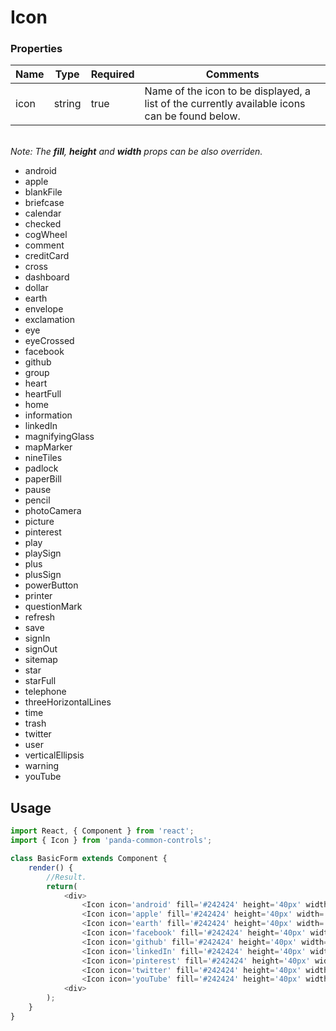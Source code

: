 # Icon

### Properties

| Name  | Type   | Required | Comments |
| ------|--------|----------|----------|
| icon  | string | true     | Name of the icon to be displayed, a list of the currently available icons can be found below. |

<br/>_Note: The **fill**, **height** and **width** props can be also overriden._

- android
- apple
- blankFile
- briefcase
- calendar
- checked
- cogWheel
- comment
- creditCard
- cross
- dashboard
- dollar
- earth
- envelope
- exclamation
- eye
- eyeCrossed
- facebook
- github
- group
- heart
- heartFull
- home
- information
- linkedIn
- magnifyingGlass
- mapMarker
- nineTiles
- padlock
- paperBill
- pause
- pencil
- photoCamera
- picture
- pinterest
- play
- playSign
- plus
- plusSign
- powerButton
- printer
- questionMark
- refresh
- save
- signIn
- signOut
- sitemap
- star
- starFull
- telephone
- threeHorizontalLines
- time
- trash
- twitter
- user
- verticalEllipsis
- warning
- youTube

## Usage

```javascript
import React, { Component } from 'react';
import { Icon } from 'panda-common-controls';

class BasicForm extends Component {
    render() {
        //Result.
        return(
            <div>
                <Icon icon='android' fill='#242424' height='40px' width='40px'/>
                <Icon icon='apple' fill='#242424' height='40px' width='40px'/>
                <Icon icon='earth' fill='#242424' height='40px' width='40px'/>px'/>
                <Icon icon='facebook' fill='#242424' height='40px' width='40px'/>
                <Icon icon='github' fill='#242424' height='40px' width='40px'/>
                <Icon icon='linkedIn' fill='#242424' height='40px' width='40px'/>
                <Icon icon='pinterest' fill='#242424' height='40px' width='40px'/>
                <Icon icon='twitter' fill='#242424' height='40px' width='40px'/>
                <Icon icon='youTube' fill='#242424' height='40px' width='40px'/>
            <div>
        );
    }
}
```
